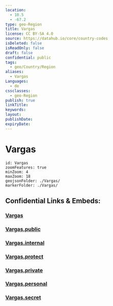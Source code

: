 ```yaml
---
location:
  - 10.5
  - -67.2
type: geo-Region
title: Vargas
license: CC BY-SA 4.0
source: https://datahub.io/core/country-codes
isDeleted: false
isReadOnly: false
draft: false
confidential: public
tags:
  - geo/Country/Region
aliases:
  - Vargas
Languages:
  - de
cssclasses:
  - geo-Region
publish: true
linkTitle:
keywords:
layout:
publishDate:
expiryDate:
---
```


# Vargas

```leaflet
id: Vargas
zoomFeatures: true 
minZoom: 4 
maxZoom: 18
geojsonFolder: ./Vargas/
markerFolder: ./Vargas/
```


## Confidential Links & Embeds: 

### [Vargas](/_Standards/Earth/Continent/America~South/Venezuela/States~Venezuela/Vargas.md) 

### [Vargas.public](/_public/Earth/Continent/America~South/Venezuela/States~Venezuela/Vargas.public.md) 

### [Vargas.internal](/_internal/Earth/Continent/America~South/Venezuela/States~Venezuela/Vargas.internal.md) 

### [Vargas.protect](/_protect/Earth/Continent/America~South/Venezuela/States~Venezuela/Vargas.protect.md) 

### [Vargas.private](/_private/Earth/Continent/America~South/Venezuela/States~Venezuela/Vargas.private.md) 

### [Vargas.personal](/_personal/Earth/Continent/America~South/Venezuela/States~Venezuela/Vargas.personal.md) 

### [Vargas.secret](/_secret/Earth/Continent/America~South/Venezuela/States~Venezuela/Vargas.secret.md)

